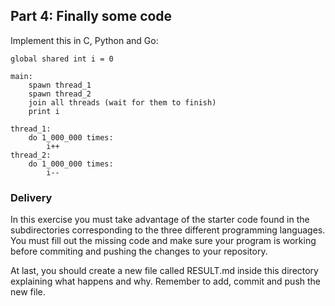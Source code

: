 Part 4: Finally some code
--------------------

Implement this in C, Python and Go:


    global shared int i = 0

    main:
        spawn thread_1
        spawn thread_2
        join all threads (wait for them to finish)
        print i

    thread_1:
        do 1_000_000 times:
            i++
    thread_2:
        do 1_000_000 times:
            i--
            

### Delivery
In this exercise you must take advantage of the starter code found in the subdirectories corresponding to the three different programming languages. You must fill out the missing code and make sure your program is working before commiting and pushing the changes to your repository.

At last, you should create a new file called RESULT.md inside this directory explaining what happens and why. Remember to add, commit and push the new file.

